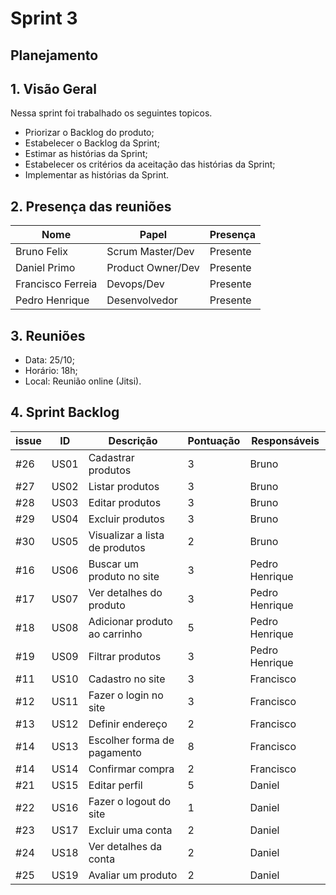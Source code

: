 # Sprint 3

## Planejamento

## 1. Visão Geral

Nessa sprint foi trabalhado os seguintes topicos.

- Priorizar o Backlog do produto;
- Estabelecer o Backlog da Sprint;
- Estimar as histórias da Sprint;
- Estabelecer os critérios da aceitação das histórias da Sprint;
- Implementar as histórias da Sprint.


## 2. Presença das reuniões

|Nome | Papel| Presença|
|-----|------|---------|
|Bruno Felix| Scrum Master/Dev| Presente|
|Daniel Primo| Product Owner/Dev| Presente |
|Francisco Ferreia| Devops/Dev| Presente |
|Pedro Henrique| Desenvolvedor| Presente| 


## 3. Reuniões
- Data: 25/10;
- Horário: 18h;
- Local: Reunião online (Jitsi).


## 4. Sprint Backlog
| issue | ID  | Descrição |Pontuação|  Responsáveis|
|---------|-----|-------------|----------------|------------|
| #26 |US01 | Cadastrar produtos| 3 | Bruno | 
| #27 |US02 | Listar produtos| 3 | Bruno |
| #28 |US03 | Editar produtos| 3 | Bruno |
| #29 |US04 | Excluir produtos| 3 | Bruno |
| #30 |US05 | Visualizar a lista de produtos| 2 | Bruno |
| #16 |US06 | Buscar um produto no site| 3 | Pedro Henrique |
| #17 |US07 | Ver detalhes do produto| 3 | Pedro Henrique |
| #18 |US08 | Adicionar produto ao carrinho| 5 | Pedro Henrique |
| #19 |US09 | Filtrar produtos| 3 | Pedro Henrique |
| #11 |US10 | Cadastro no site| 3 | Francisco |  
| #12 |US11 | Fazer o login no site| 3 | Francisco |
| #13 |US12 | Definir endereço| 2 | Francisco | 
| #14 |US13 | Escolher forma de pagamento| 8 | Francisco | 
| #14 |US14 | Confirmar compra| 2 | Francisco | 
| #21 |US15 | Editar perfil| 5 | Daniel |
| #22 |US16 | Fazer o logout do site| 1 | Daniel |
| #23 |US17 | Excluir uma conta| 2 | Daniel |
| #24 |US18 | Ver detalhes da conta| 2 | Daniel |
| #25 |US19 | Avaliar um produto | 2 | Daniel |